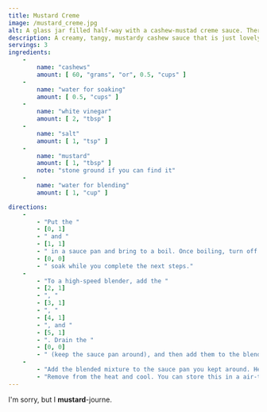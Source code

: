 ```yaml
---
title: Mustard Creme
image: /mustard_creme.jpg
alt: A glass jar filled half-way with a cashew-mustad creme sauce. There are flecks of mustard seed throughout.
description: A creamy, tangy, mustardy cashew sauce that is just lovely on a vegan sausage
servings: 3
ingredients: 
    -
        name: "cashews"
        amount: [ 60, "grams", "or", 0.5, "cups" ]
    -
        name: "water for soaking"
        amount: [ 0.5, "cups" ]
    -
        name: "white vinegar"
        amount: [ 2, "tbsp" ]
    -
        name: "salt"
        amount: [ 1, "tsp" ]
    -
        name: "mustard"
        amount: [ 1, "tbsp" ]
        note: "stone ground if you can find it"
    -
        name: "water for blending"
        amount: [ 1, "cup" ]

directions:
    -
        - "Put the "
        - [0, 1]
        - " and "
        - [1, 1]
        - " in a sauce pan and bring to a boil. Once boiling, turn off the heat and let the "
        - [0, 0]
        - " soak while you complete the next steps."
    -
        - "To a high-speed blender, add the "
        - [2, 1]
        - ", "
        - [3, 1]
        - ", "
        - [4, 1]
        - ", and "
        - [5, 1]
        - ". Drain the "
        - [0, 0]
        - " (keep the sauce pan around), and then add them to the blender with the rest of the ingredients. Blend until smooth."
    -
        - "Add the blended mixture to the sauce pan you kept around. Heat on medium-high heat, stirring constantly, until it thickens to a custard-like consistency."
        - "Remove from the heat and cool. You can store this in a air-tight container in the fridge. I'd guess it would stay good for a week at most."
---
```

I'm sorry, but I __mustard__-journe.
